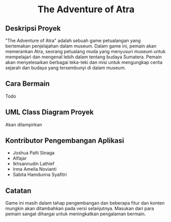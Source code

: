<center><h1>The Adventure of Atra</h1></center>

## Deskripsi Proyek
"The Adventure of Atra" adalah sebuah game petualangan yang bertemakan penjelajahan dalam museum. Dalam game ini, pemain akan memerankan Atra, seorang petualang muda yang menyusuri museum untuk mempelajari dan mengenal lebih dalam tentang budaya Sumatera. Pemain akan menyelesaikan berbagai teka-teki dan misi untuk mengungkap cerita sejarah dan budaya yang tersembunyi di dalam museum.

## Cara Bermain
Todo

## UML Class Diagram Proyek
Akan dilampirkan

## Kontributor Pengembangan Aplikasi
- Joshua Palti Sinaga
- Alfajar
- Ikhsannudin Lathief
- Irma Amelia Novianti
- Sabita Hamdunna Syafitri

## Catatan
Game ini masih dalam tahap pengembangan dan beberapa fitur dan konten mungkin akan ditambahkan pada versi selanjutnya. Masukan dari para pemain sangat dihargai untuk meningkatkan pengalaman bermain.